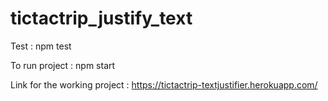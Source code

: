 # tictactrip_justify_text

Test : npm test

To run project : npm start

Link for the working project : https://tictactrip-textjustifier.herokuapp.com/